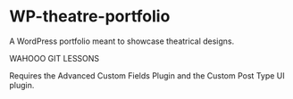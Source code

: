 WP-theatre-portfolio
====================

A WordPress portfolio meant to showcase theatrical designs. 

WAHOOO GIT LESSONS


Requires the Advanced Custom Fields Plugin and the Custom Post Type UI plugin.
